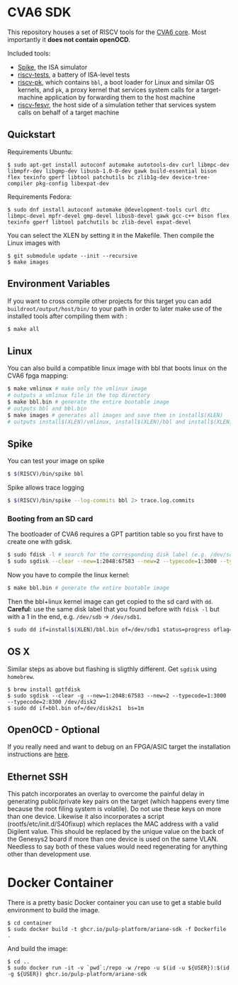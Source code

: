# CVA6 SDK

This repository houses a set of RISCV tools for the [CVA6 core](https://github.com/openhwgroup/cva6). Most importantly it **does not contain openOCD**.

Included tools:
* [Spike](https://github.com/riscv/riscv-isa-sim/), the ISA simulator
* [riscv-tests](https://github.com/riscv/riscv-tests/), a battery of ISA-level tests
* [riscv-pk](https://github.com/riscv/riscv-pk/), which contains `bbl`, a boot loader for Linux and similar OS kernels, and `pk`, a proxy kernel that services system calls for a target-machine application by forwarding them to the host machine
* [riscv-fesvr](https://github.com/riscv/riscv-fesvr/), the host side of a simulation tether that services system calls on behalf of a target machine

## Quickstart

Requirements Ubuntu:
```console
$ sudo apt-get install autoconf automake autotools-dev curl libmpc-dev libmpfr-dev libgmp-dev libusb-1.0-0-dev gawk build-essential bison flex texinfo gperf libtool patchutils bc zlib1g-dev device-tree-compiler pkg-config libexpat-dev
```

Requirements Fedora:
```console
$ sudo dnf install autoconf automake @development-tools curl dtc libmpc-devel mpfr-devel gmp-devel libusb-devel gawk gcc-c++ bison flex texinfo gperf libtool patchutils bc zlib-devel expat-devel
```
You can select the XLEN by setting it in the Makefile.
Then compile the Linux images with

```console
$ git submodule update --init --recursive
$ make images
```

## Environment Variables

If you want to cross compile other projects for this target you can add `buildroot/output/host/bin/` to your path in order to later make use of the installed tools after compiling them with :

```bash
$ make all
```

## Linux
You can also build a compatible linux image with bbl that boots linux on the CVA6 fpga mapping:
```bash
$ make vmlinux # make only the vmlinux image
# outputs a vmlinux file in the top directory
$ make bbl.bin # generate the entire bootable image
# outputs bbl and bbl.bin
$ make images # generates all images and save them in install$(XLEN)
# outputs install$(XLEN)/vmlinux, install$(XLEN)/bbl and install$(XLEN)/bbl.bin
```

## Spike
You can test your image on spike 
```bash
$ $(RISCV)/bin/spike bbl
```
Spike allows trace logging
```bash
$ $(RISCV)/bin/spike --log-commits bbl 2> trace.log.commits
```

### Booting from an SD card
The bootloader of CVA6 requires a GPT partition table so you first have to create one with gdisk.

```bash
$ sudo fdisk -l # search for the corresponding disk label (e.g. /dev/sdb)
$ sudo sgdisk --clear --new=1:2048:67583 --new=2 --typecode=1:3000 --typecode=2:8300 /dev/sdb # create a new gpt partition table and two partitions: 1st partition: 32mb (ONIE boot), second partition: rest (Linux root)
```

Now you have to compile the linux kernel:
```bash
$ make bbl.bin # generate the entire bootable image
```

Then the bbl+linux kernel image can get copied to the sd card with `dd`. __Careful:__  use the same disk label that you found before with `fdisk -l` but with a 1 in the end, e.g. `/dev/sdb` -> `/dev/sdb1`.
```bash
$ sudo dd if=install$(XLEN)/bbl.bin of=/dev/sdb1 status=progress oflag=sync bs=1M
```

## OS X

Similar steps as above but flashing is sligthly different. Get `sgdisk` using `homebrew`.

```
$ brew install gptfdisk
$ sudo sgdisk --clear -g --new=1:2048:67583 --new=2 --typecode=1:3000 --typecode=2:8300 /dev/disk2
$ sudo dd if=bbl.bin of=/dev/disk2s1  bs=1m
```

## OpenOCD - Optional
If you really need and want to debug on an FPGA/ASIC target the installation instructions are [here](https://github.com/riscv/riscv-openocd).

## Ethernet SSH
This patch incorporates an overlay to overcome the painful delay in generating public/private key pairs on the target
(which happens every time because the root filing system is volatile). Do not use these keys on more than one device.
Likewise it also incorporates a script (rootfs/etc/init.d/S40fixup) which replaces the MAC address with a valid Digilent
value. This should be replaced by the unique value on the back of the Genesys2 board if more than one device is used on
the same VLAN. Needless to say both of these values would need regenerating for anything other than development use.

# Docker Container

There is a pretty basic Docker container you can use to get a stable build environment to build the image.

```
$ cd container
$ sudo docker build -t ghcr.io/pulp-platform/ariane-sdk -f Dockerfile .
```

And build the image:
```
$ cd ..
$ sudo docker run -it -v `pwd`:/repo -w /repo -u $(id -u ${USER}):$(id -g ${USER}) ghcr.io/pulp-platform/ariane-sdk
```
